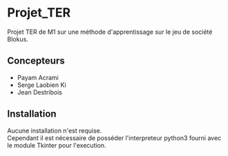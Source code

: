 # Projet_TER

Projet TER de M1 sur une méthode d'apprentissage sur le jeu de société Blokus.

## Concepteurs

* Payam Acrami
* Serge Laobien Ki
* Jean Destribois

## Installation

Aucune installation n'est requise.  
Cependant il est nécessaire de posséder l'interpreteur python3 fourni avec le module Tkinter pour l'execution.